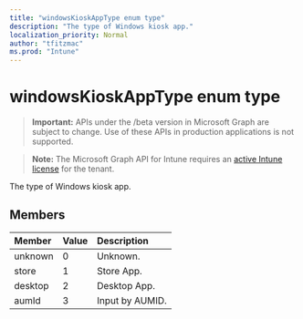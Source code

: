 ```yaml
---
title: "windowsKioskAppType enum type"
description: "The type of Windows kiosk app."
localization_priority: Normal
author: "tfitzmac"
ms.prod: "Intune"
---
```


# windowsKioskAppType enum type

> **Important:** APIs under the /beta version in Microsoft Graph are subject to change. Use of these APIs in production applications is not supported.

> **Note:** The Microsoft Graph API for Intune requires an [active Intune license](https://go.microsoft.com/fwlink/?linkid=839381) for the tenant.

The type of Windows kiosk app.

## Members
|Member|Value|Description|
|:---|:---|:---|
|unknown|0|Unknown.|
|store|1|Store App.|
|desktop|2|Desktop App.|
|aumId|3|Input by AUMID.|





